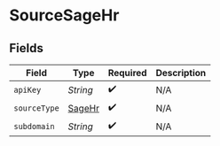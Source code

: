 # SourceSageHr


## Fields

| Field                                   | Type                                    | Required                                | Description                             |
| --------------------------------------- | --------------------------------------- | --------------------------------------- | --------------------------------------- |
| `apiKey`                                | *String*                                | :heavy_check_mark:                      | N/A                                     |
| `sourceType`                            | [SageHr](../../models/shared/SageHr.md) | :heavy_check_mark:                      | N/A                                     |
| `subdomain`                             | *String*                                | :heavy_check_mark:                      | N/A                                     |